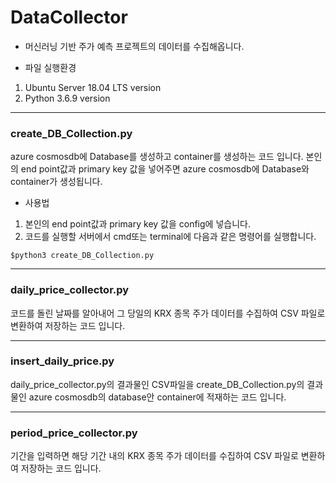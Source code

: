 # DataCollector
- 머신러닝 기반 주가 예측 프로젝트의 데이터를 수집해옵니다.

- 파일 실행환경
1. Ubuntu Server 18.04 LTS version
2. Python 3.6.9 version

------------

### create_DB_Collection.py
 azure cosmosdb에 Database를 생성하고 container를 생성하는 코드 입니다.
 본인의 end point값과 primary key 값을 넣어주면 azure cosmosdb에 Database와 container가 생성됩니다.
 
 - 사용법 
 1. 본인의 end point값과 primary key 값을 config에 넣습니다.
 2. 코드를 실행할 서버에서 cmd또는 terminal에 다음과 같은 명령어를 실행합니다.
 ```
 $python3 create_DB_Collection.py
 ``` 

------------

### daily_price_collector.py
 코드를 돌린 날짜를 알아내어 그 당일의 KRX 종목 주가 데이터를 수집하여 CSV 파일로 변환하여 저장하는 코드 입니다.

------------

### insert_daily_price.py
 daily_price_collector.py의 결과물인 CSV파일을 create_DB_Collection.py의 결과물인 azure cosmosdb의 database안 container에 적재하는 코드 입니다. 

------------

### period_price_collector.py
 기간을 입력하면 해당 기간 내의 KRX 종목 주가 데이터를 수집하여 CSV 파일로 변환하여 저장하는 코드 입니다.
